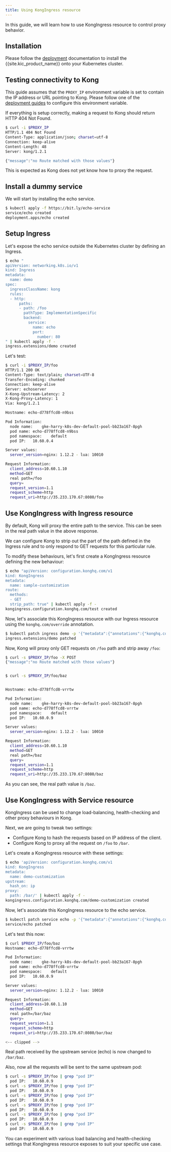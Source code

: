 ```yaml
---
title: Using KongIngress resource
---
```


In this guide, we will learn how to use KongIngress resource to control
proxy behavior.

## Installation

Please follow the [deployment](/kubernetes-ingress-controller/{{page.kong_version}}/deployment/overview) documentation to install
the {{site.kic_product_name}} onto your Kubernetes cluster.

## Testing connectivity to Kong

This guide assumes that the `PROXY_IP` environment variable is
set to contain the IP address or URL pointing to Kong.
Please follow one of the
[deployment guides](/kubernetes-ingress-controller/{{page.kong_version}}/deployment/overview) to configure this environment variable.

If everything is setup correctly, making a request to Kong should return
HTTP 404 Not Found.

```bash
$ curl -i $PROXY_IP
HTTP/1.1 404 Not Found
Content-Type: application/json; charset=utf-8
Connection: keep-alive
Content-Length: 48
Server: kong/1.2.1

{"message":"no Route matched with those values"}
```

This is expected as Kong does not yet know how to proxy the request.

## Install a dummy service

We will start by installing the echo service.

```bash
$ kubectl apply -f https://bit.ly/echo-service
service/echo created
deployment.apps/echo created
```

## Setup Ingress

Let's expose the echo service outside the Kubernetes cluster
by defining an Ingress.

```bash
$ echo "
apiVersion: networking.k8s.io/v1
kind: Ingress
metadata:
  name: demo
spec:
  ingressClassName: kong
  rules:
  - http:
      paths:
      - path: /foo
        pathType: ImplementationSpecific
        backend:
          service:
            name: echo
            port:
              number: 80
" | kubectl apply -f -
ingress.extensions/demo created
```

Let's test:

```bash
$ curl -i $PROXY_IP/foo
HTTP/1.1 200 OK
Content-Type: text/plain; charset=UTF-8
Transfer-Encoding: chunked
Connection: keep-alive
Server: echoserver
X-Kong-Upstream-Latency: 2
X-Kong-Proxy-Latency: 1
Via: kong/1.2.1

Hostname: echo-d778ffcd8-n9bss

Pod Information:
  node name:	gke-harry-k8s-dev-default-pool-bb23a167-8pgh
  pod name:	echo-d778ffcd8-n9bss
  pod namespace:	default
  pod IP:	10.60.0.4

Server values:
  server_version=nginx: 1.12.2 - lua: 10010

Request Information:
  client_address=10.60.1.10
  method=GET
  real path=/foo
  query=
  request_version=1.1
  request_scheme=http
  request_uri=http://35.233.170.67:8080/foo
```

## Use KongIngress with Ingress resource

By default, Kong will proxy the entire path to the service.
This can be seen in the real path value in the above response.

We can configure Kong to strip out the part of the path defined in the
Ingress rule and to only respond to GET requests for this particular rule.

To modify these behaviours, let's first create a KongIngress resource
defining the new behaviour:

```bash
$ echo "apiVersion: configuration.konghq.com/v1
kind: KongIngress
metadata:
  name: sample-customization
route:
  methods:
  - GET
  strip_path: true" | kubectl apply -f -
kongingress.configuration.konghq.com/test created
```

Now, let's associate this KongIngress resource with our Ingress resource
using the `konghq.com/override` annotation.

```bash
$ kubectl patch ingress demo -p '{"metadata":{"annotations":{"konghq.com/override":"sample-customization"}}}'
ingress.extensions/demo patched
```

Now, Kong will proxy only GET requests on `/foo` path and
strip away `/foo`:

```bash
$ curl -s $PROXY_IP/foo -X POST
{"message":"no Route matched with those values"}


$ curl -s $PROXY_IP/foo/baz


Hostname: echo-d778ffcd8-vrrtw

Pod Information:
  node name:	gke-harry-k8s-dev-default-pool-bb23a167-8pgh
  pod name:	echo-d778ffcd8-vrrtw
  pod namespace:	default
  pod IP:	10.60.0.9

Server values:
  server_version=nginx: 1.12.2 - lua: 10010

Request Information:
  client_address=10.60.1.10
  method=GET
  real path=/baz
  query=
  request_version=1.1
  request_scheme=http
  request_uri=http://35.233.170.67:8080/baz
```

As you can see, the real path value is `/baz`.

## Use KongIngress with Service resource

KongIngress can be used to change load-balancing, health-checking and other
proxy behaviours in Kong.

Next, we are going to tweak two settings:

- Configure Kong to hash the requests based on IP address of the client.
- Configure Kong to proxy all the request on `/foo` to `/bar`.

Let's create a KongIngress resource with these settings:

```bash
$ echo 'apiVersion: configuration.konghq.com/v1
kind: KongIngress
metadata:
  name: demo-customization
upstream:
  hash_on: ip
proxy:
  path: /bar/' | kubectl apply -f -
kongingress.configuration.konghq.com/demo-customization created
```

Now, let's associate this KongIngress resource to the echo service.

```bash
$ kubectl patch service echo -p '{"metadata":{"annotations":{"konghq.com/override":"demo-customization"}}}'
service/echo patched
```

Let's test this now:

```bash
$ curl $PROXY_IP/foo/baz
Hostname: echo-d778ffcd8-vrrtw

Pod Information:
  node name:	gke-harry-k8s-dev-default-pool-bb23a167-8pgh
  pod name:	echo-d778ffcd8-vrrtw
  pod namespace:	default
  pod IP:	10.60.0.9

Server values:
  server_version=nginx: 1.12.2 - lua: 10010

Request Information:
  client_address=10.60.1.10
  method=GET
  real path=/bar/baz
  query=
  request_version=1.1
  request_scheme=http
  request_uri=http://35.233.170.67:8080/bar/baz

<-- clipped -->
```

Real path received by the upstream service (echo) is now changed to `/bar/baz`.

Also, now all the requests will be sent to the same upstream pod:

```bash
$ curl -s $PROXY_IP/foo | grep "pod IP"
  pod IP:	10.60.0.9
$ curl -s $PROXY_IP/foo | grep "pod IP"
  pod IP:	10.60.0.9
$ curl -s $PROXY_IP/foo | grep "pod IP"
  pod IP:	10.60.0.9
$ curl -s $PROXY_IP/foo | grep "pod IP"
  pod IP:	10.60.0.9
$ curl -s $PROXY_IP/foo | grep "pod IP"
  pod IP:	10.60.0.9
$ curl -s $PROXY_IP/foo | grep "pod IP"
  pod IP:	10.60.0.9
```


You can experiment with various load balancing and health-checking settings
that KongIngress resource exposes to suit your specific use case.
